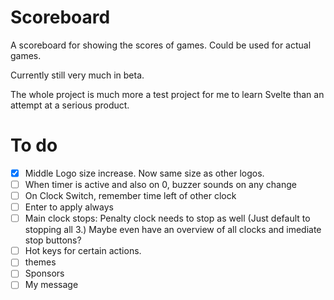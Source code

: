 # Scoreboard

A scoreboard for showing the scores of games. Could be used for actual games.

Currently still very  much in beta.

The whole project is much more a test project for me to learn Svelte than an attempt at a serious product.

# To do

- [x] Middle Logo size increase. Now same size as other logos.
- [ ] When timer is active and also on 0, buzzer sounds on any change
- [ ] On Clock Switch, remember time left of other clock
- [ ] Enter to apply always
- [ ] Main clock stops: Penalty clock needs to stop as well (Just default to stopping all 3.)
      Maybe even have an overview of all clocks and imediate stop buttons?
- [ ] Hot keys for certain actions.
- [ ] themes
- [ ] Sponsors
- [ ] My message